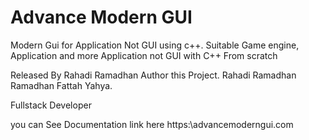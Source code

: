 # Advance Modern GUI
Modern Gui for Application Not GUI using c++.
Suitable Game engine, Application and more Application not GUI with C++ From scratch


Released By Rahadi Ramadhan Author this Project.
Rahadi Ramadhan
Ramadhan Fattah Yahya.

Fullstack Developer 


you can See Documentation link here https:\\advancemoderngui.com
